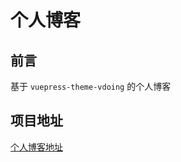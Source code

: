 
# 个人博客
## 前言

基于 `vuepress-theme-vdoing` 的个人博客
## 项目地址
[个人博客地址](https://bancangyanyu.github.io/bzyy_blog/)

 
